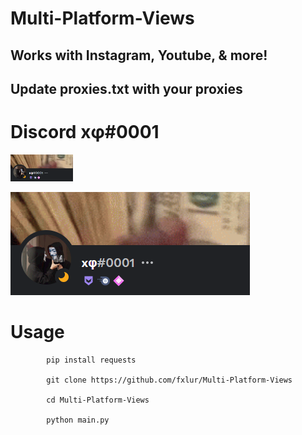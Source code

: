 # Multi-Platform-Views
Works with Instagram, Youtube, &amp; more!
-
  Update proxies.txt with your proxies 
-
# Discord xφ#0001

<img src="images/disc.png" width="100">

![](images/disc.png)



# Usage 
  
            pip install requests
            
            git clone https://github.com/fxlur/Multi-Platform-Views
            
            cd Multi-Platform-Views
            
            python main.py
  
